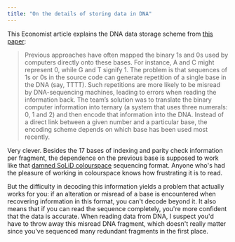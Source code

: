 ```yaml
---
title: "On the details of storing data in DNA"
---
```


This Economist article explains the DNA data storage scheme from [this paper](http://www.nature.com/nature/journal/vaop/ncurrent/full/nature11875.html):

> Previous approaches have often mapped the binary 1s and 0s used by  computers directly onto these bases. For instance, A and C might  represent 0, while G and T signify 1. The problem is that sequences of  1s or 0s in the source code can generate repetition of a single base in  the DNA (say, TTTT). Such repetitions are more likely to be misread by  DNA-sequencing machines, leading to errors when reading the information  back. The team’s solution was to translate the binary computer information  into ternary (a system that uses three numerals: 0, 1 and 2) and then  encode that information into the DNA. Instead of a direct link between a  given number and a particular base, the encoding scheme depends on  which base has been used most recently.

Very clever. Besides the 17 bases of indexing and parity check information per fragment, the dependence on the previous base is supposed to work like that [damned SoLiD colourspace](http://marketing.appliedbiosystems.com/images/Product_Microsites/Solid_Knowledge_MS/pdf/CSHL_Fu.pdf) sequencing format. Anyone who's had the pleasure of working in colourspace knows how frustrating it is to read.

But the difficulty in decoding this information yields a problem that actually works for you: if an alteration or misread of a base is encountered when recovering information in this format, you can't decode beyond it. It also means that if you can read the sequence completely, you're more confident that the data is accurate. When reading data from DNA, I suspect you'd have to throw away this misread DNA fragment, which doesn't really matter since you've sequenced many redundant fragments in the first place.





